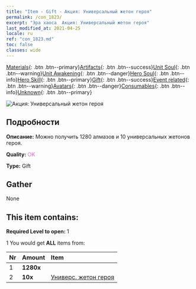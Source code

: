 ```yaml
---
title: "Item - Gift - Акция: Универсальный жетон героя"
permalink: /con_1823/
excerpt: "Эра хаоса  Акция: Универсальный жетон героя"
last_modified_at: 2021-04-25
locale: ru
ref: "con_1823.md"
toc: false
classes: wide
---
```

 [Materials](/ItemsRU/){: .btn .btn--primary}[Artifacts](/ItemsRU/Artifacts/){: .btn .btn--success}[Unit Soul](/ItemsRU/UnitSoul/){: .btn .btn--warning}[Unit Awakening](/ItemsRU/UnitAwakening/){: .btn .btn--danger}[Hero Soul](/ItemsRU/HeroSoul/){: .btn .btn--info}[Hero Skill](/ItemsRU/HeroSkill/){: .btn .btn--primary}[Gift](/ItemsRU/Gift/){: .btn .btn--success}[Event related](/ItemsRU/Events/){: .btn .btn--warning}[Avatars](/ItemsRU/Avatars/){: .btn .btn--danger}[Consumables](/ItemsRU/Consumables/){: .btn .btn--info}[Unknown](/ItemsRU/Unknown/){: .btn .btn--primary}

 ![Акция: Универсальный жетон героя](/images/t/i_907445.png)

## Подробности
 **Описание:** Можно получить 1280 алмазов и 10 универсальных жетонов героя.

 **Quality:** <span style="color: #DA70D6">OK</span>

 **Type:** Gift

## Gather

  None

## This item contains:

 **Required Level to open:** 1

 1 You would get **ALL** items  from:

  | Nr | Amount |     Item    |
  |:---|:-------|:------------|
  | 1 |  **1280x** | <i class="fas fa-gem"/> |  | 
  | 2 |  **10x** | [Универс. жетон героя](/ItemsRU/her_358/) |  | 
